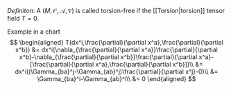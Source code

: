 *Definiton*: A $(M,\mathcal{O},\mathcal{A},\nabla)$ is called torsion-free if the [[Torsion|torsion]] tensor field $T = 0$.

Example in a chart
$$
\begin{aligned}
T(dx^i,\frac{\partial}{\partial x^a},\frac{\partial}{\partial x^b}) &= dx^i(\nabla_{\frac{\partial}{\partial x^a}}\frac{\partial}{\partial x^b}-\nabla_{\frac{\partial}{\partial x^b}}\frac{\partial}{\partial x^a}-[\frac{\partial}{\partial x^a},\frac{\partial}{\partial x^b}])\\
&= dx^i((\Gamma_{ba}^j-\Gamma_{ab}^j)\frac{\partial}{\partial x^j}-0)\\
&= \Gamma_{ba}^i-\Gamma_{ab}^i\\
&= 0
\end{aligned}
$$

